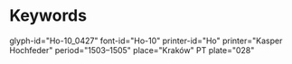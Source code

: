 # Keywords
glyph-id="Ho-10_0427"
font-id="Ho-10"
printer-id="Ho"
printer="Kasper Hochfeder"
period="1503–1505"
place="Kraków"
PT plate="028"
